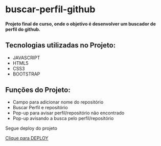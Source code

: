 # buscar-perfil-github
<h4>Projeto final de curso, onde o objetivo é desenvolver um buscador de perfil do github.</h4>

<h2>Tecnologias utilizadas no Projeto:</h2>
<ul> 
 <li>JAVASCRIPT</li>
 <li>HTML5</li>
 <li>CSS3</li>
 <li>BOOTSTRAP</li>
</ul>

<h2>Funções do Projeto:</h2>
<ul> 
 <li>Campo para adicionar nome do repositório</li>
 <li>Buscar Perfil e repositório</li>
 <li>Pop-up para avisar perfil/repositório não encontrado</li>
 <li>Pop-up avisando a busca pelo perfil/repositório</li>
 
</ul>

<p>Segue deploy do projeto</p>
<a class="nav-link" href="https://buscar-perfil-github-2f14.vercel.app/">Clique para DEPLOY</a>

